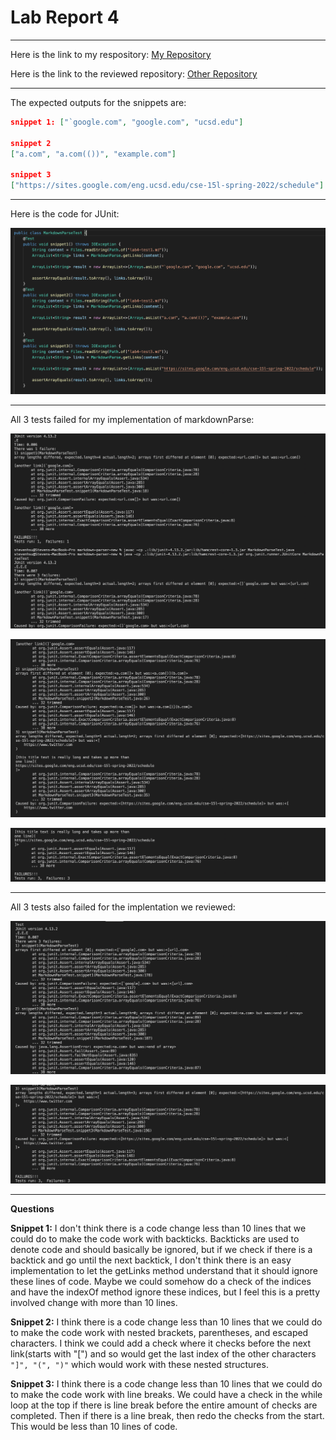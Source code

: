 # Lab Report 4

---

Here is the link to my respository:
[My Repository](https://github.com/Steven-Hsu1/markdown-parser)

Here is the link to the reviewed repository: 
[Other Repository](https://github.com/kcyy127/markdown-parser)

--- 
The expected outputs for the snippets are:

```json
snippet 1: ["`google.com", "google.com", "ucsd.edu"]

snippet 2
["a.com", "a.com(())", "example.com"]

snippet 3
["https://sites.google.com/eng.ucsd.edu/cse-15l-spring-2022/schedule"]
```

--- 

Here is the code for JUnit:

![pic1](JUNITTEST.png)

--- 

All 3 tests failed for my implementation of markdownParse:

![mytest1](MYTEST1.png)

![mytest2](MYTEST2.png)

![mytest3](MYTEST3.png)

---

All 3 tests also failed for the implentation we reviewed:

![othertest1](OTHERTEST1.png)

![othertest2](OTHERTEST2.png)

---

**Questions**

**Snippet 1:** I don't think there is a code change less than 10 lines that we could do to make the code work with backticks. Backticks are used to denote code and should basically be ignored, but if we check if there is a backtick and go until the next backtick, I don't think there is an easy implementation to let the getLinks method understand that it should ignore these lines of code. Maybe we could somehow do a check of the indices and have the indexOf method ignore these indices, but I feel this is a pretty involved change with more than 10 lines.

**Snippet 2:** I think there is a code change less than 10 lines that we could do to make the code work with nested brackets, parentheses, and escaped characters. I think we could add a check where it checks before the next link(starts with "[") and so would get the last index of the other characters `"]", "(", ")"` which would work with these nested structures.

**Snippet 3:** I think there is a code change less than 10 lines that we could do to make the code work with line breaks. We could have a check in the while loop at the top if there is line break before the entire amount of checks are completed. Then if there is a line break, then redo the checks from the start. This would be less than 10 lines of code.

